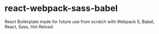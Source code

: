 # react-webpack-sass-babel
React Boilerplate made for future use from scratch with Webpack 5, Babel, React, Sass, Hot Reload.
